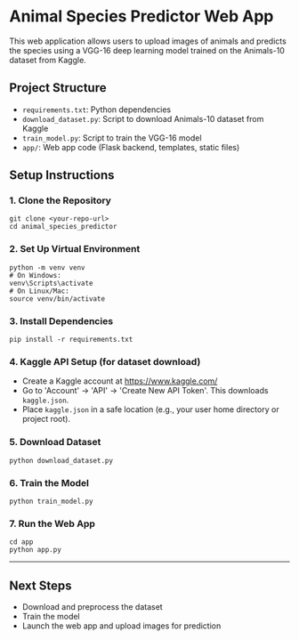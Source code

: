 # Animal Species Predictor Web App

This web application allows users to upload images of animals and predicts the species using a VGG-16 deep learning model trained on the Animals-10 dataset from Kaggle.

## Project Structure

- `requirements.txt`: Python dependencies
- `download_dataset.py`: Script to download Animals-10 dataset from Kaggle
- `train_model.py`: Script to train the VGG-16 model
- `app/`: Web app code (Flask backend, templates, static files)

## Setup Instructions

### 1. Clone the Repository
```
git clone <your-repo-url>
cd animal_species_predictor
```

### 2. Set Up Virtual Environment
```
python -m venv venv
# On Windows:
venv\Scripts\activate
# On Linux/Mac:
source venv/bin/activate
```

### 3. Install Dependencies
```
pip install -r requirements.txt
```

### 4. Kaggle API Setup (for dataset download)
- Create a Kaggle account at https://www.kaggle.com/
- Go to 'Account' -> 'API' -> 'Create New API Token'. This downloads `kaggle.json`.
- Place `kaggle.json` in a safe location (e.g., your user home directory or project root).

### 5. Download Dataset
```
python download_dataset.py
```

### 6. Train the Model
```
python train_model.py
```

### 7. Run the Web App
```
cd app
python app.py
```

---

## Next Steps
- Download and preprocess the dataset
- Train the model
- Launch the web app and upload images for prediction
